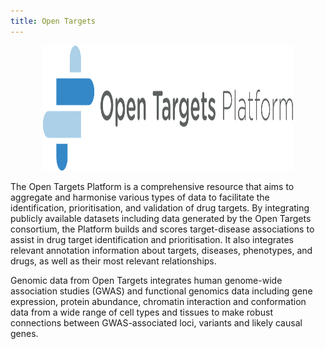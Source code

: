 ```yaml
---
title: Open Targets
---
```


<p align="center">
  <img width="400" height="200" src="../../../../assets/imgs/open_targets_platform.svg">
</p>
<style>
  .md-typeset h1,
  .md-content__button {
    display: none;
  }
</style>

The Open Targets Platform is a comprehensive resource that aims to aggregate and harmonise various types of data to facilitate the identification, prioritisation, and validation of drug targets. By integrating publicly available datasets including data generated by the Open Targets consortium, the Platform builds and scores target-disease associations to assist in drug target identification and prioritisation. It also integrates relevant annotation information about targets, diseases, phenotypes, and drugs, as well as their most relevant relationships.

Genomic data from Open Targets integrates human genome-wide association studies (GWAS) and functional genomics data including gene expression, protein abundance, chromatin interaction and conformation data from a wide range of cell types and tissues to make robust connections between GWAS-associated loci, variants and likely causal genes.
